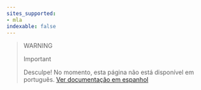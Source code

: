 ```yaml
---
sites_supported:
- mla
indexable: false  
---
```


<!-- -->
> WARNING
>
> Important
>
> Desculpe! No momento, esta página não está disponível em português.
[Ver documentação em espanhol](https://www.mercadopago.com.ar/developers/es/guides/qr-code/qr-unattended/qr-unattended-loyalty/)